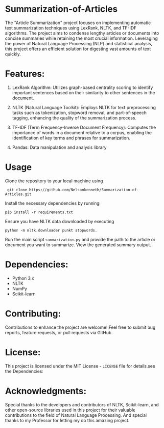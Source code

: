 # Summarization-of-Articles
The "Article Summarization" project focuses on implementing automatic text summarization techniques using LexRank, NLTK, and TF-IDF algorithms. The project aims to condense lengthy articles or documents into concise summaries while retaining the most crucial information. Leveraging the power of Natural Language Processing (NLP) and statistical analysis, this project offers an efficient solution for digesting vast amounts of text quickly.

# Features:

1. LexRank Algorithm: Utilizes graph-based centrality scoring to identify important sentences based on their similarity to other sentences in the document.

2. NLTK (Natural Language Toolkit): Employs NLTK for text preprocessing tasks such as tokenization, stopword removal, and part-of-speech tagging, enhancing the quality of the summarization process.

3. TF-IDF (Term Frequency-Inverse Document Frequency): Computes the importance of words in a document relative to a corpus, enabling the identification of key terms and phrases for summarization.

4. Pandas: Data manipulation and analysis library

# Usage

Clone the repository to your local machine using 
```
 git clone https://github.com/Nelsonkenneth/Summarization-of-Articles.git
```
Install the necessary dependencies by running 
```
pip install -r requirements.txt
```
Ensure you have NLTK data downloaded by executing 
```
python -m nltk.downloader punkt stopwords.
```
Run the main script ``` summarization.py ``` and provide the path to the article or document you want to summarize.
View the generated summary output.

# Dependencies:

- Python 3.x
- NLTK
- NumPy
- Scikit-learn

# Contributing:
Contributions to enhance the project are welcome! Feel free to submit bug reports, feature requests, or pull requests via GitHub.

# License:
This project is licensed under the MIT License - ```LICENSE``` file for details.see the Dependencies:

# Acknowledgments:
Special thanks to the developers and contributors of NLTK, Scikit-learn, and other open-source libraries used in this project for their valuable contributions to the field of Natural Language Processing. And special thanks to my Professor for letting my do this amazing project.
